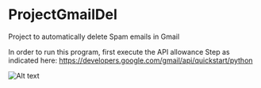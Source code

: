 # ProjectGmailDel
Project to automatically delete Spam emails in Gmail

In order to run this program, first execute the API allowance Step as indicated here: https://developers.google.com/gmail/api/quickstart/python

![Alt text](./ "Example of Code")
